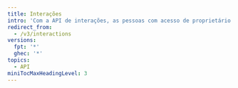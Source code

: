 ```yaml
---
title: Interações
intro: 'Com a API de interações, as pessoas com acesso de proprietário ou administrador podem definir o limite de interação para os usuários nas suas organizações e repositórios.'
redirect_from:
  - /v3/interactions
versions:
  fpt: '*'
  ghec: '*'
topics:
  - API
miniTocMaxHeadingLevel: 3
---
```


<!--
  Operations are automatically generated. Markdown for this page is located in data/reusables/rest-reference/interactions
-->
